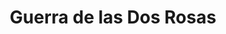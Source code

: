 ﻿---
title: "Guerra de las Dos Rosas"
permalink: periodes_590.html
layout: periode
dataInici: 1455
dataFi: 1485
sidebar: periodes
pares:
  - id: 299
    title: "Islas Británicas"
    dataInici: "(1066)"
    dataFi: "(1500)"

fills:
  - id: 591
    title: "Primera Batalla de St. Albans"
    dataInici: "(1455-05-22)"

  - id: 815
    title: "Batalla de Blore Heath"
    dataInici: "(1459-09-23)"

  - id: 894
    title: "Batalla de Wakefield"
    dataInici: "(1460-12-30)"

  - id: 816
    title: "Batalla de Mortimer's Cross"
    dataInici: "(1461-02-02)"

  - id: 592
    title: "Segunda Batalla de St. Albans"
    dataInici: "(1461-02-17)"

  - id: 817
    title: "Batalla de Towton"
    dataInici: "(1461-03-29)"

  - id: 818
    title: "Batalla de Edgecote Moor"
    dataInici: "(1469-07-26)"

  - id: 819
    title: "Batalla de Barnet"
    dataInici: "(1471-04-14)"

  - id: 820
    title: "Batalla de Tewkesbury"
    dataInici: "(1471-05-04)"

  - id: 812
    title: "Batalla de Bosworth"
    dataInici: "(1485-08-22)"

  - id: 821
    title: "Batalla de Stoke Field"
    dataInici: "(1487-06-16)"

jocsPrincipals:
  - title: "Kingmaker"
    bggId: 987
    dataInici: 
    dataFi: 

  - title: "Wars of the Roses: Lancaster vs. York"
    bggId: 58936
    dataInici: 
    dataFi: 

  - title: "Crown of Roses"
    bggId: 36480
    dataInici: 
    dataFi: 

  - title: "Richard III: The Wars of the Roses"
    bggId: 25277
    dataInici: 
    dataFi: 

  - title: "The Cousins' War"
    bggId: 224133
    dataInici: 
    dataFi: 

jocsEscenaris:
jocsEpoca:
jocsEpocaEscenaris:
---
